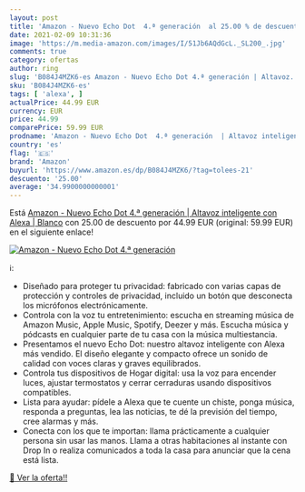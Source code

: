 ```yaml
---
layout: post
title: 'Amazon - Nuevo Echo Dot  4.ª generación  al 25.00 % de descuento'
date: 2021-02-09 10:31:36
image: 'https://m.media-amazon.com/images/I/51Jb6AQdGcL._SL200_.jpg'
comments: true
category: ofertas
author: ring
slug: 'B084J4MZK6-es Amazon - Nuevo Echo Dot 4.ª generación | Altavoz...'
sku: 'B084J4MZK6-es'
tags: [ 'alexa', ]
actualPrice: 44.99 EUR
currency: EUR
price: 44.99
comparePrice: 59.99 EUR
prodname: 'Amazon - Nuevo Echo Dot  4.ª generación  | Altavoz inteligente con Alexa | Blanco'
country: 'es'
flag: '🇪🇸'
brand: 'Amazon'
buyurl: 'https://www.amazon.es/dp/B084J4MZK6/?tag=tolees-21'
descuento: '25.00'
average: '34.9900000000001'
---
```


Está [Amazon - Nuevo Echo Dot  4.ª generación  | Altavoz inteligente con Alexa | Blanco](https://www.amazon.es/dp/B084J4MZK6/?tag=tolees-21) con 25.00 de descuento por 44.99 EUR (original: 59.99 EUR) en el siguiente enlace!

[![Amazon - Nuevo Echo Dot  4.ª generación ](https://m.media-amazon.com/images/I/51Jb6AQdGcL._SL200_.jpg)](https://www.amazon.es/dp/B084J4MZK6/?tag=tolees-21)

ℹ️:

- Diseñado para proteger tu privacidad: fabricado con varias capas de protección y controles de privacidad, incluido un botón que desconecta los micrófonos electrónicamente.
- Controla con la voz tu entretenimiento: escucha en streaming música de Amazon Music, Apple Music, Spotify, Deezer y más. Escucha música y pódcasts en cualquier parte de tu casa con la música multiestancia.
- Presentamos el nuevo Echo Dot: nuestro altavoz inteligente con Alexa más vendido. El diseño elegante y compacto ofrece un sonido de calidad con voces claras y graves equilibrados.
- Controla tus dispositivos de Hogar digital: usa la voz para encender luces, ajustar termostatos y cerrar cerraduras usando dispositivos compatibles.
- Lista para ayudar: pídele a Alexa que te cuente un chiste, ponga música, responda a preguntas, lea las noticias, te dé la previsión del tiempo, cree alarmas y más.
- Conecta con los que te importan: llama prácticamente a cualquier persona sin usar las manos. Llama a otras habitaciones al instante con Drop In o realiza comunicados a toda la casa para anunciar que la cena está lista.

[🛒 Ver la oferta!!](https://www.amazon.es/dp/B084J4MZK6/?tag=tolees-21)
